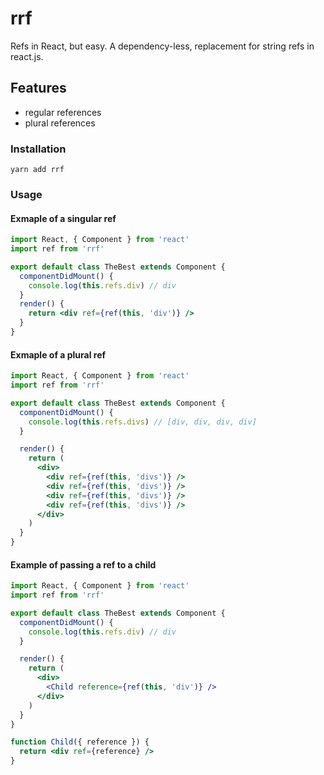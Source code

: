 # rrf

Refs in React, but easy. A dependency-less, replacement for string refs in
react.js.

## Features

- regular references
- plural references

### Installation

```
yarn add rrf
```

### Usage

#### Exmaple of a singular ref

```jsx
import React, { Component } from 'react'
import ref from 'rrf'

export default class TheBest extends Component {
  componentDidMount() {
    console.log(this.refs.div) // div
  }
  render() {
    return <div ref={ref(this, 'div')} />
  }
}
```

#### Exmaple of a plural ref

```jsx
import React, { Component } from 'react'
import ref from 'rrf'

export default class TheBest extends Component {
  componentDidMount() {
    console.log(this.refs.divs) // [div, div, div, div]
  }

  render() {
    return (
      <div>
        <div ref={ref(this, 'divs')} />
        <div ref={ref(this, 'divs')} />
        <div ref={ref(this, 'divs')} />
        <div ref={ref(this, 'divs')} />
      </div>
    )
  }
}
```

#### Example of passing a ref to a child

```jsx
import React, { Component } from 'react'
import ref from 'rrf'

export default class TheBest extends Component {
  componentDidMount() {
    console.log(this.refs.div) // div
  }

  render() {
    return (
      <div>
        <Child reference={ref(this, 'div')} />
      </div>
    )
  }
}

function Child({ reference }) {
  return <div ref={reference} />
}
```
